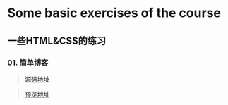 # Some basic exercises of the course
## 一些HTML&CSS的练习
### 01. 简单博客
> [源码地址](https://github.com/EvenfallDew/HTML-CSS-Practice/tree/main/blog)

> [预览地址](https://evenfalldew.github.io/HTML-CSS-Practice/blog/index.html)